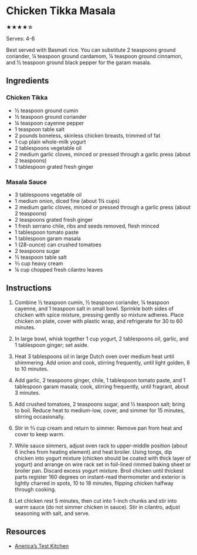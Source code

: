 # Chicken Tikka Masala

★★★★☆

Serves: 4-6

Best served with Basmati rice. You can substitute 2 teaspoons ground coriander, ¼ teaspoon ground cardamom, ¼ teaspoon ground cinnamon, and ½ teaspoon ground black pepper for the garam masala.

## Ingredients

### Chicken Tikka

* ½ teaspoon ground cumin
* ½ teaspoon ground coriander
* ¼ teaspoon cayenne pepper
* 1 teaspoon table salt
* 2 pounds boneless, skinless chicken breasts, trimmed of fat
* 1 cup plain whole-milk yogurt
* 2 tablespoons vegetable oil
* 2 medium garlic cloves, minced or pressed through a garlic press (about 2 teaspoons)
* 1 tablespoon grated fresh ginger

### Masala Sauce

* 3 tablespoons vegetable oil
* 1 medium onion, diced fine (about 1¼ cups)
* 2 medium garlic cloves, minced or pressed through a garlic press (about 2 teaspoons)
* 2 teaspoons grated fresh ginger
* 1 fresh serrano chile, ribs and seeds removed, flesh minced
* 1 tablespoon tomato paste
* 1 tablespoon garam masala
* 1 (28-ounce) can crushed tomatoes
* 2 teaspoons sugar
* ½ teaspoon table salt
* ⅔ cup heavy cream
* ¼ cup chopped fresh cilantro leaves

## Instructions

1. Combine ½ teaspoon cumin, ½ teaspoon coriander, ¼ teaspoon cayenne, and 1 teaspoon salt in small bowl. Sprinkle both sides of chicken with spice mixture, pressing gently so mixture adheres. Place chicken on plate, cover with plastic wrap, and refrigerate for 30 to 60 minutes.

2. In large bowl, whisk together 1 cup yogurt, 2 tablespoons oil, garlic, and 1 tablespoon ginger; set aside.

3. Heat 3 tablespoons oil in large Dutch oven over medium heat until shimmering. Add onion and cook, stirring frequently, until light golden, 8 to 10 minutes.

4. Add garlic, 2 teaspoons ginger, chile, 1 tablespoon tomato paste, and 1 tablespoon garam masala; cook, stirring frequently, until fragrant, about 3 minutes.

5. Add crushed tomatoes, 2 teaspoons sugar, and ½ teaspoon salt; bring to boil. Reduce heat to medium-low, cover, and simmer for 15 minutes, stirring occasionally.

6. Stir in ⅔ cup cream and return to simmer. Remove pan from heat and cover to keep warm.

7. While sauce simmers, adjust oven rack to upper-middle position (about 6 inches from heating element) and heat broiler. Using tongs, dip chicken into yogurt mixture (chicken should be coated with thick layer of yogurt) and arrange on wire rack set in foil-lined rimmed baking sheet or broiler pan. Discard excess yogurt mixture. Broil chicken until thickest parts register 160 degrees on instant-read thermometer and exterior is lightly charred in spots, 10 to 18 minutes, flipping chicken halfway through cooking.

8. Let chicken rest 5 minutes, then cut into 1-inch chunks and stir into warm sauce (do not simmer chicken in sauce). Stir in cilantro, adjust seasoning with salt, and serve.

## Resources

* [Anerica’s Test Kitchen](https://www.americastestkitchen.com/recipes/3829-chicken-tikka-masala)
